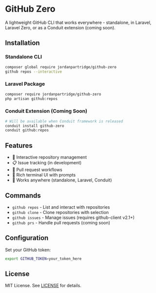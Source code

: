 # GitHub Zero

A lightweight GitHub CLI that works everywhere - standalone, in Laravel, Laravel Zero, or as a Conduit extension (coming soon).

## Installation

### Standalone CLI
```bash
composer global require jordanpartridge/github-zero
github repos --interactive
```

### Laravel Package  
```bash
composer require jordanpartridge/github-zero
php artisan github:repos
```

### Conduit Extension (Coming Soon)
```bash
# Will be available when Conduit framework is released
conduit install github-zero
conduit github:repos
```

## Features

- 🚀 Interactive repository management
- 📋 Issue tracking (in development)
- 🔄 Pull request workflows  
- 🌟 Rich terminal UI with prompts
- 🔧 Works anywhere (standalone, Laravel, Conduit)

## Commands

- `github repos` - List and interact with repositories
- `github clone` - Clone repositories with selection
- `github issues` - Manage issues (requires github-client v2.1+)
- `github prs` - Handle pull requests (coming soon)

## Configuration

Set your GitHub token:
```bash
export GITHUB_TOKEN=your_token_here
```

## License

MIT License. See [LICENSE](LICENSE) for details.